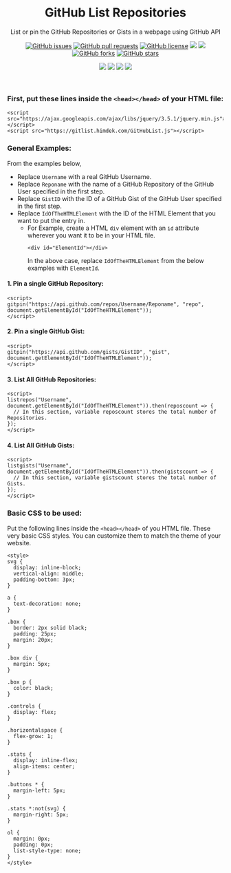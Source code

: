 <p align="center">
 <h1 align="center">GitHub List Repositories</h1>
 <p align="center">List or pin the GitHub Repositories or Gists in a webpage using GitHub API</p>
</p>

<p class="buttons" align="center">
 <a href="https://github.com/HimDek/GitHub-List-Repositories-HTML/issues"><img alt="GitHub issues" src="https://img.shields.io/github/issues/HimDek/GitHub-List-Repositories-HTML?style=flat-square"></a>
 <a href="https://github.com/HimDek/GitHub-List-Repositories-HTMLe/pulls"><img alt="GitHub pull requests" src="https://img.shields.io/github/issues-pr/himdek/GitHub-List-Repositories-HTML?style=flat-square"></a>
 <a href="https://github.com/HimDek/GitHub-List-Repositories-HTML/blob/master/LICENSE.md"><img alt="GitHub license" src="https://img.shields.io/github/license/HimDek/GitHub-List-Repositories-HTML?style=flat-square"></a>
 <a href="https://gitlist.himdek.com/"><img class="invisible" src="https://img.shields.io/badge/gitlist.himdek.com-View%20Website-blue?style=flat-square&logo=Internet-Explorer&color=blue" /></a>
 <a href="https://github.com/HimDek/GitHub-List-Repositories-HTML/"><img src="https://img.shields.io/badge/GitHub-View%20sourcecode-blue?style=flat-square&logo=github&color=blueviolet" /></a>
 <a href="https://github.com/HimDek/GitHub-List-Repositories-HTML/network"><img alt="GitHub forks" src="https://img.shields.io/github/forks/HimDek/GitHub-List-Repositories-HTML?style=flat-square"></a>
 <a href="https://github.com/HimDek/GitHub-List-Repositories-HTML/stargazers"><img alt="GitHub stars" src="https://img.shields.io/github/stars/HimDek/GitHub-List-Repositories-HTML?style=flat-square"></a>
</p>

<p class="buttons" align="center">
  <a href="#first-put-these-lines-inside-the-headhead-of-your-html-file"><img src="https://img.shields.io/badge/HTML-How%20to%20use-blue?style=for-the-badge&logo=HTML5" /></a>
  <a href="https://himdek.com/?tab=repos"><img src="https://img.shields.io/badge/Webpage%20using%20this%20script-Repos-green?style=for-the-badge" /></a>
  <a href="https://himdek.com/?tab=gists"><img src="https://img.shields.io/badge/Webpage%20using%20this%20script-Gists-green?style=for-the-badge" /></a>
  <a href="https://jsfiddle.net/HimDek/rka0wpoq/"><img src="https://img.shields.io/badge/JSFiddle-Live%20example-blueviolet?style=for-the-badge&logo=JSFiddle" /></a>
</p>

<br />

### First, put these lines inside the `<head></head>` of your HTML file:
```
<script src="https://ajax.googleapis.com/ajax/libs/jquery/3.5.1/jquery.min.js"></script>
<script src="https://gitlist.himdek.com/GitHubList.js"></script>
```

### General Examples:
From the examples below,
* Replace `Username` with a real GitHub Username.
* Replace `Reponame` with the name of a GitHub Repository of the GitHub User specified in the first step.
* Replace `GistID` with the ID of a GitHub Gist of the GitHub User specified in the first step.
* Replace `IdOfTheHTMLElement` with the ID of the HTML Element that you want to put the entry in.
  * For Example, create a HTML `div` element with an `id` attribute wherever you want it to be in your HTML file.
    ```
    <div id="ElementId"></div>
    ```
    In the above case, replace `IdOfTheHTMLElement` from the below examples with `ElementId`.

#### 1. Pin a single GitHub Repository:
```
<script>
gitpin("https://api.github.com/repos/Username/Reponame", "repo", document.getElementById("IdOfTheHTMLElement"));
</script>
```

#### 2. Pin a single GitHub Gist:
```
<script>
gitpin("https://api.github.com/gists/GistID", "gist", document.getElementById("IdOfTheHTMLElement"));
</script>
```

#### 3. List All GitHub Repositories:
```
<script>
listrepos("Username", document.getElementById("IdOfTheHTMLElement")).then(reposcount => {
  // In this section, variable reposcount stores the total number of Repositories.
});
</script>
```

#### 4. List All GitHub Gists:
```
<script>
listgists("Username", document.getElementById("IdOfTheHTMLElement")).then(gistscount => {
  // In this section, variable gistscount stores the total number of Gists.
});
</script>
```

### Basic CSS to be used:
Put the following lines inside the `<head></head>` of you HTML file. These very basic CSS styles. You can customize them to match the theme of your website.
```
<style>
svg {
  display: inline-block;
  vertical-align: middle;
  padding-bottom: 3px;
}

a {
  text-decoration: none;
}

.box {
  border: 2px solid black;
  padding: 25px;
  margin: 20px;
}

.box div {
  margin: 5px;
}

.box p {
  color: black;
}

.controls {
  display: flex;
}

.horizontalspace {
  flex-grow: 1;
}

.stats {
  display: inline-flex;
  align-items: center;
}

.buttons * {
  margin-left: 5px;
}

.stats *:not(svg) {
  margin-right: 5px;
}

ol {
  margin: 0px;
  padding: 0px;
  list-style-type: none;
}
</style>
```
